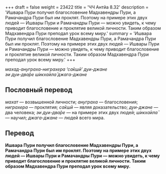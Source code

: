 +++
draft = false
weight = 23422
title = 'ЧЧ Антйа 8.32'
description = 'Ишвара Пури получил благословение Мадхавендры Пури, а Рамачандра Пури был им проклят. Поэтому на примере этих двух людей — Ишвары Пури и Рамачандры Пури — можно увидеть, к чему приводит благословение и проклятие великой личности. Таким образом Мадхавендра Пури преподал урок всему миру.'
summary = 'Ишвара Пури получил благословение Мадхавендры Пури, а Рамачандра Пури был им проклят. Поэтому на примере этих двух людей — Ишвары Пури и Рамачандры Пури — можно увидеть, к чему приводит благословение и проклятие великой личности. Таким образом Мадхавендра Пури преподал урок всему миру.'
+++

_махад-ануграха-ниграхера ‘са̄кшӣ’ дуи-джане  
эи дуи-два̄ре ш́икха̄ила̄ джага-джане_

## Пословный перевод

_махат_ — возвышенной личности; _ануграха_ — благословения; _ниграхера_ — проклятия; _са̄кшӣ_ — являя доказательство; _дуи_\-_джане_ — два человека; _эи_ _дуи_\-_два̄ре_ — на примере этих двух людей; _ш́икха̄ила̄_ — научил; _джага_\-_джане_ — людей всего мира.

## Перевод

**Ишвара Пури получил благословение Мадхавендры Пури, а Рамачандра Пури был им проклят. Поэтому на примере этих двух людей — Ишвары Пури и Рамачандры Пури — можно увидеть, к чему приводит благословение и проклятие великой личности. Таким образом Мадхавендра Пури преподал урок всему миру.**
